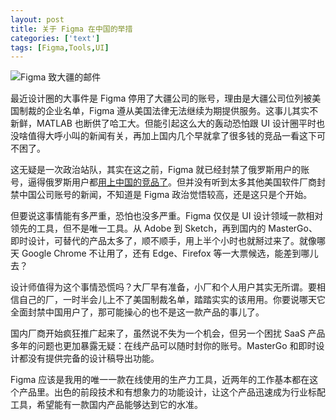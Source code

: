 ```yaml
---
layout: post
title: 关于 Figma 在中国的举措
categories: ['text']
tags: [Figma,Tools,UI]
---
```


![Figma 致大疆的邮件](https://s2.loli.net/2022/03/14/V8FUe3uXs4I7rYc.jpg)

最近设计圈的大事件是 Figma 停用了大疆公司的账号，理由是大疆公司位列被美国制裁的企业名单，Figma 遵从美国法律无法继续为期提供服务。这事儿其实不新鲜，MATLAB 也断供了哈工大。但能引起这么大的轰动恐怕跟 UI 设计圈平时也没啥值得大呼小叫的新闻有关，再加上国内几个早就拿了很多钱的竞品一看这下可不困了。

这无疑是一次政治站队，其实在这之前，Figma 就已经封禁了俄罗斯用户的账号，逼得俄罗斯用户都[用上中国的竞品了](https://twitter.com/t0ri333/status/1502740198219681792)。但并没有听到太多其他美国软件厂商封禁中国公司账号的新闻，不知道是 Figma 政治觉悟较高，还是这只是个开始。

但要说这事情能有多严重，恐怕也没多严重。Figma 仅仅是 UI 设计领域一款相对领先的工具，但不是唯一工具。从 Adobe 到 Sketch，再到国内的 MasterGo、即时设计，可替代的产品太多了，顺不顺手，用上半个小时也就掰过来了。就像哪天 Google Chrome 不让用了，还有 Edge、Firefox 等一大票候选，能差到哪儿去？

设计师值得为这个事情恐慌吗？大厂早有准备，小厂和个人用户其实无所谓。要相信自己的厂，一时半会儿上不了美国制裁名单，踏踏实实的该用用。你要说哪天它全面封禁中国用户了，那可能操心的也不是这一款产品的事儿了。

国内厂商开始疯狂推广起来了，虽然说不失为一个机会，但另一个困扰 SaaS 产品多年的问题也更加暴露无疑：在线产品可以随时封你的账号。MasterGo 和即时设计都没有提供完备的设计稿导出功能。

Figma 应该是我用的唯一一款在线使用的生产力工具，近两年的工作基本都在这个产品里。出色的前段技术和有想象力的功能设计，让这个产品迅速成为行业标配工具，希望能有一款国内产品能够达到它的水准。